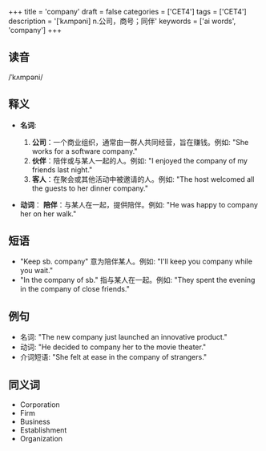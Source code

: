 +++
title = 'company'
draft = false
categories = ['CET4']
tags = ['CET4']
description = '[ˈkʌmpəni] n.公司，商号；同伴'
keywords = ['ai words', 'company']
+++

## 读音
/ˈkʌmpəni/

## 释义
- **名词**: 
    1. **公司**：一个商业组织，通常由一群人共同经营，旨在赚钱。例如: "She works for a software company."
    2. **伙伴**：陪伴或与某人一起的人。例如: "I enjoyed the company of my friends last night."
    3. **客人**：在聚会或其他活动中被邀请的人。例如: "The host welcomed all the guests to her dinner company."

- **动词**：
    **陪伴**：与某人在一起，提供陪伴。例如: "He was happy to company her on her walk."

## 短语
- "Keep sb. company" 意为陪伴某人。例如: "I'll keep you company while you wait."
- "In the company of sb." 指与某人在一起。例如: "They spent the evening in the company of close friends."

## 例句
- 名词: "The new company just launched an innovative product."
- 动词: "He decided to company her to the movie theater."
- 介词短语: "She felt at ease in the company of strangers."

## 同义词
- Corporation
- Firm
- Business
- Establishment
- Organization
